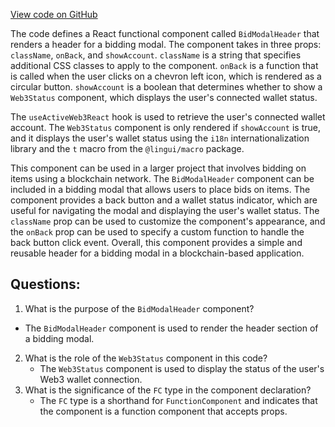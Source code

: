 [View code on GitHub](zoo-labs/zoo/blob/master/core/src/components/ModalHeader/BidModalHeader.tsx)

The code defines a React functional component called `BidModalHeader` that renders a header for a bidding modal. The component takes in three props: `className`, `onBack`, and `showAccount`. `className` is a string that specifies additional CSS classes to apply to the component. `onBack` is a function that is called when the user clicks on a chevron left icon, which is rendered as a circular button. `showAccount` is a boolean that determines whether to show a `Web3Status` component, which displays the user's connected wallet status.

The `useActiveWeb3React` hook is used to retrieve the user's connected wallet account. The `Web3Status` component is only rendered if `showAccount` is true, and it displays the user's wallet status using the `i18n` internationalization library and the `t` macro from the `@lingui/macro` package.

This component can be used in a larger project that involves bidding on items using a blockchain network. The `BidModalHeader` component can be included in a bidding modal that allows users to place bids on items. The component provides a back button and a wallet status indicator, which are useful for navigating the modal and displaying the user's wallet status. The `className` prop can be used to customize the component's appearance, and the `onBack` prop can be used to specify a custom function to handle the back button click event. Overall, this component provides a simple and reusable header for a bidding modal in a blockchain-based application.
## Questions: 
 1. What is the purpose of the `BidModalHeader` component?
   - The `BidModalHeader` component is used to render the header section of a bidding modal.
2. What is the role of the `Web3Status` component in this code?
   - The `Web3Status` component is used to display the status of the user's Web3 wallet connection.
3. What is the significance of the `FC` type in the component declaration?
   - The `FC` type is a shorthand for `FunctionComponent` and indicates that the component is a function component that accepts props.